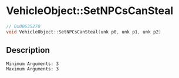 # VehicleObject::SetNPCsCanSteal
```c
// 0x00635270
void VehicleObject::SetNPCsCanSteal(unk p0, unk p1, unk p2)
```
## Description
```
Minimum Arguments: 3
Maximum Arguments: 3
```
